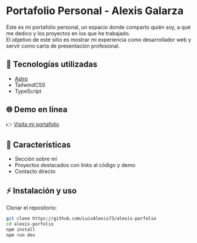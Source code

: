 # Portafolio Personal - Alexis Galarza

Este es mi portafolio personal, un espacio donde comparto quién soy, a qué me dedico y los proyectos en los que he trabajado.  
El objetivo de este sitio es mostrar mi experiencia como desarrollador web y servir como carta de presentación profesional.

## 🚀 Tecnologías utilizadas

- [Astro](https://astro.build/)
- TailwindCSS
- TypeScript

## 🌐 Demo en línea

👉 [Visita mi portafolio](https://alexis-galarza-porfolio.vercel.app/)

## 📌 Características

- Sección sobre mí
- Proyectos destacados con links al código y demo
- Contacto directo

## ⚡ Instalación y uso

Clonar el repositorio:

```bash
git clone https://github.com/LuisAlexis73/alexis-porfolio
cd alexis-porfolio
npm install
npm run dev
```
